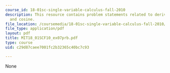 ```yaml
---
course_id: 18-01sc-single-variable-calculus-fall-2010
description: This resource contains problem statements related to derivatives of sine
  and cosine.
file_location: /coursemedia/18-01sc-single-variable-calculus-fall-2010/c29d87caee7001fc2b32365c40bc7c93_MIT18_01SCF10_ex07prb.pdf
file_type: application/pdf
layout: pdf
title: MIT18_01SCF10_ex07prb.pdf
type: course
uid: c29d87caee7001fc2b32365c40bc7c93

---
```

None